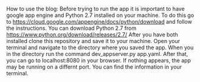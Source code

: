 How to use the blog:
    Before trying to run the app it is important to have google app engine and Python 2.7 installed on your machine. To do this go to https://cloud.google.com/appengine/docs/python/download and follow the instructions. You can download Python 2.7 from https://www.python.org/download/releases/2.7/ After you have both installed clone this repository and save it to your machine. Open your terminal and navigate to the directory where you saved the app. When you in the directory run the command dev_appserver.py app.yaml. After that, you can go to localhost:8080 in your browser. If nothing appears, the app may be running on a differnt port. You can find the information in your terminal. 
